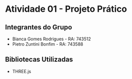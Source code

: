 # Atividade 01 - Projeto Prático

## Integrantes do Grupo

- Bianca Gomes Rodrigues - RA: 743512
- Pietro Zuntini Bonfim - RA: 743588

## Bibliotecas Utilizadas

- THREE.js